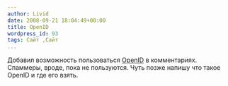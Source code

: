 ```yaml
---
author: Livid
date: 2008-09-21 18:04:49+00:00
title: OpenID
wordpress_id: 93
tags: Сайт ,Сайт
...
```


Добавил возможность пользоваться [OpenID](http://openid.net/) в
комментариях. Спаммеры, вроде, пока не пользуются.
Чуть позже напишу что такое OpenID и где его взять.
